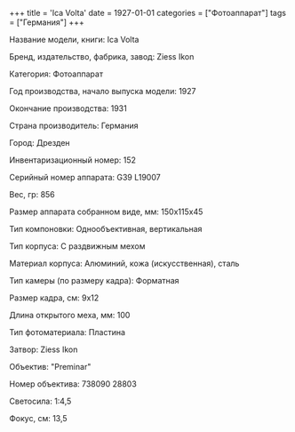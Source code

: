 +++
title = 'Ica Volta'
date = 1927-01-01
categories = ["Фотоаппарат"]
tags = ["Германия"]
+++

Название модели, книги: Ica Volta

Бренд, издательство, фабрика, завод: Ziess Ikon

Категория: Фотоаппарат

Год производства, начало выпуска модели: 1927

Окончание производства: 1931

Страна производитель: Германия

Город: Дрезден

Инвентаризационный номер: 152

Серийный номер аппарата: G39
L19007

Вес, гр: 856

Размер аппарата  собранном виде, мм: 150х115х45

Тип компоновки: Однообъективная, вертикальная

Тип корпуса: С раздвижным мехом

Материал корпуса: Алюминий, кожа (искусственная), сталь

Тип камеры (по размеру кадра): Форматная

Размер кадра, см: 9х12

Длина открытого меха, мм: 100

Тип фотоматериала: Пластина

Затвор: Ziess Ikon

Объектив: "Preminar"

Номер объектива: 738090
28803

Светосила: 1:4,5

Фокус, см: 13,5

